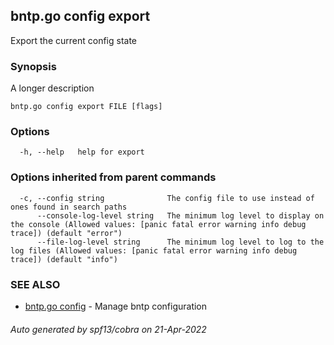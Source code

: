 ## bntp.go config export

Export the current config state

### Synopsis

A longer description

```
bntp.go config export FILE [flags]
```

### Options

```
  -h, --help   help for export
```

### Options inherited from parent commands

```
  -c, --config string              The config file to use instead of ones found in search paths
      --console-log-level string   The minimum log level to display on the console (Allowed values: [panic fatal error warning info debug trace]) (default "error")
      --file-log-level string      The minimum log level to log to the log files (Allowed values: [panic fatal error warning info debug trace]) (default "info")
```

### SEE ALSO

* [bntp.go config](bntp.go_config.md)	 - Manage bntp configuration

###### Auto generated by spf13/cobra on 21-Apr-2022
